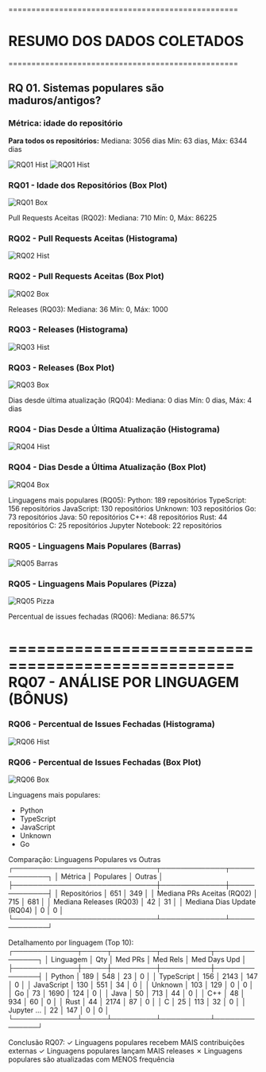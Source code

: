 
==================================================
# RESUMO DOS DADOS COLETADOS
==================================================

## RQ 01. Sistemas populares são maduros/antigos?
### Métrica: idade do repositório
**Para todos os repositórios:** 
  Mediana: 3056 dias
  Mín: 63 dias, Máx: 6344 dias

![RQ01 Hist](./graficos/rq01_idade_hist.png)
![RQ01 Hist](./lab01/relatorios/graficos\rq01_idade_hist.png)

### RQ01 - Idade dos Repositórios (Box Plot)

![RQ01 Box](./lab01/relatorios/graficos\rq01_idade_box.png)


Pull Requests Aceitas (RQ02):
  Mediana: 710
  Mín: 0, Máx: 86225
### RQ02 - Pull Requests Aceitas (Histograma)

![RQ02 Hist](./lab01/relatorios/graficos\rq02_prs_hist.png)

### RQ02 - Pull Requests Aceitas (Box Plot)

![RQ02 Box](./lab01/relatorios/graficos\rq02_prs_box.png)


Releases (RQ03):
  Mediana: 36
  Mín: 0, Máx: 1000
### RQ03 - Releases (Histograma)

![RQ03 Hist](./lab01/relatorios/graficos\rq03_releases_hist.png)

### RQ03 - Releases (Box Plot)

![RQ03 Box](./lab01/relatorios/graficos\rq03_releases_box.png)


Dias desde última atualização (RQ04):
  Mediana: 0 dias
  Mín: 0 dias, Máx: 4 dias
### RQ04 - Dias Desde a Última Atualização (Histograma)

![RQ04 Hist](./lab01/relatorios/graficos\rq04_dias_hist.png)

### RQ04 - Dias Desde a Última Atualização (Box Plot)

![RQ04 Box](./lab01/relatorios/graficos\rq04_dias_box.png)


Linguagens mais populares (RQ05):
  Python: 189 repositórios
  TypeScript: 156 repositórios
  JavaScript: 130 repositórios
  Unknown: 103 repositórios
  Go: 73 repositórios
  Java: 50 repositórios
  C++: 48 repositórios
  Rust: 44 repositórios
  C: 25 repositórios
  Jupyter Notebook: 22 repositórios
### RQ05 - Linguagens Mais Populares (Barras)

![RQ05 Barras](./lab01/relatorios/graficos\rq05_linguagens_bar.png)

### RQ05 - Linguagens Mais Populares (Pizza)

![RQ05 Pizza](./lab01/relatorios/graficos\rq05_linguagens_pie.png)


Percentual de issues fechadas (RQ06):
  Mediana: 86.57%

==================================================
RQ07 - ANÁLISE POR LINGUAGEM (BÔNUS)
==================================================
### RQ06 - Percentual de Issues Fechadas (Histograma)

![RQ06 Hist](./lab01/relatorios/graficos\rq06_issues_hist.png)

### RQ06 - Percentual de Issues Fechadas (Box Plot)

![RQ06 Box](./lab01/relatorios/graficos\rq06_issues_box.png)


Linguagens mais populares:
  - Python
  - TypeScript
  - JavaScript
  - Unknown
  - Go

Comparação: Linguagens Populares vs Outras
┌─────────────────────────────┬─────────────┬─────────────┐
│ Métrica                     │ Populares   │ Outras      │
├─────────────────────────────┼─────────────┼─────────────┤
│ Repositórios                │         651 │         349 │
│ Mediana PRs Aceitas (RQ02)  │         715 │         681 │
│ Mediana Releases (RQ03)     │          42 │          31 │
│ Mediana Dias Update (RQ04)  │           0 │           0 │
└─────────────────────────────┴─────────────┴─────────────┘

Detalhamento por linguagem (Top 10):
┌─────────────┬─────┬─────────┬──────────┬──────────────┐
│ Linguagem   │ Qty │ Med PRs │ Med Rels │ Med Days Upd │
├─────────────┼─────┼─────────┼──────────┼──────────────┤
│ Python      │ 189 │     548 │       23 │            0 │
│ TypeScript  │ 156 │    2143 │      147 │            0 │
│ JavaScript  │ 130 │     551 │       34 │            0 │
│ Unknown     │ 103 │     129 │        0 │            0 │
│ Go          │  73 │    1690 │      124 │            0 │
│ Java        │  50 │     713 │       44 │            0 │
│ C++         │  48 │     934 │       60 │            0 │
│ Rust        │  44 │    2174 │       87 │            0 │
│ C           │  25 │     113 │       32 │            0 │
│ Jupyter ... │  22 │     147 │        0 │            0 │
└─────────────┴─────┴─────────┴──────────┴──────────────┘

Conclusão RQ07:
✓ Linguagens populares recebem MAIS contribuições externas
✓ Linguagens populares lançam MAIS releases
✗ Linguagens populares são atualizadas com MENOS frequência
